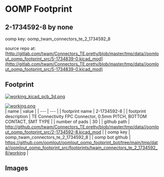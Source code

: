 # OOMP Footprint  
## 2-1734592-8  by none  
  
oomp key: oomp_twam_connectors_te_2_1734592_8  
  
source repo at: [http://gitlab.com/twam/Connectors_TE.pretty/blob/master/tmp/data//oomlout_oomp_footprint_src/5-1734839-0.kicad_mod](http://gitlab.com/twam/Connectors_TE.pretty/blob/master/tmp/data//oomlout_oomp_footprint_src/5-1734839-0.kicad_mod)  
## Footprint  
  
[![working_kicad_pcb_3d.png](working_kicad_pcb_3d_600.png)](working_kicad_pcb_3d.png)  
  
[![working.png](working_600.png)](working.png)  
| name | value | 
| --- | --- | 
| footprint name | 2-1734592-8 | 
| footprint description | TE Connectivity FPC Connector, 0.5mm PITCH, BOTTOM CONTACT, SMT TYPE | 
| number of pads | 30 | 
| github path | http://github.com/twam/Connectors_TE.pretty/blob/master/tmp/data//oomlout_oomp_footprint_src/2-1734592-8.kicad_mod | 
| oomp key | oomp_twam_connectors_te_2_1734592_8 | 
| oomp bot github | https://github.com/oomlout/oomlout_oomp_footprint_bot/tree/main/tmp/data//oomlout_oomp_footprint_src/footprints/twam_connectors_te_2_1734592_8/working | 
## Images  
